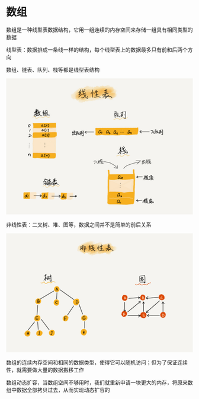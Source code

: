 # 数组

数组是一种线型表数据结构，它用一组连续的内存空间来存储一组具有相同类型的数据

线型表：数据排成一条线一样的结构，每个线型表上的数据最多只有前和后两个方向

数组、链表、队列、栈等都是线型表结构

![](../Picture/DataStruct/array/01.jpg)

非线性表：二叉树、堆、图等，数据之间并不是简单的前后关系
  
![](../Picture/DataStruct/array/02.jpg)

数组的连续内存空间和相同的数据类型，使得它可以随机访问；但为了保证连续性，就需要做大量的数据搬移工作
  
数组动态扩容，当数组空间不够用时，我们就重新申请一块更大的内存，将原来数组中数据全部拷贝过去，从而实现动态扩容的